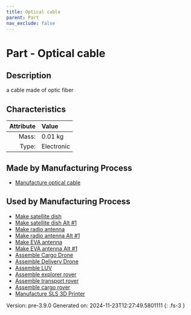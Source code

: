 ```yaml
---
title: Optical cable
parent: Part
nav_exclude: false
---
```

# Part - Optical cable

## Description
a cable made of optic fiber

## Characteristics

| Attribute      | Value |
|--------:|:------|
|Mass:|0.01 kg|
|Type:|Electronic|

## Made by Manufacturing Process

- [Manufacture optical cable](../process/manufacture-optical-cable.html)

## Used by Manufacturing Process

- [Make satellite dish](../process/make-satellite-dish.html)
- [Make satellite dish Alt #1](../process/make-satellite-dish-alt--1.html)
- [Make radio antenna](../process/make-radio-antenna.html)
- [Make radio antenna Alt #1](../process/make-radio-antenna-alt--1.html)
- [Make EVA antenna](../process/make-eva-antenna.html)
- [Make EVA antenna Alt #1](../process/make-eva-antenna-alt--1.html)
- [Assemble Cargo Drone](../process/assemble-cargo-drone.html)
- [Assemble Delivery Drone](../process/assemble-delivery-drone.html)
- [Assemble LUV](../process/assemble-luv.html)
- [Assemble explorer rover](../process/assemble-explorer-rover.html)
- [Assemble transport rover](../process/assemble-transport-rover.html)
- [Assemble cargo rover](../process/assemble-cargo-rover.html)
- [Manufacture SLS 3D Printer](../process/manufacture-sls-3d-printer.html)


Version: pre-3.9.0 Generated on: 2024-11-23T12:27:49.5801111
{: .fs-3 }

